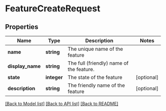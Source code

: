 # FeatureCreateRequest

## Properties
Name | Type | Description | Notes
------------ | ------------- | ------------- | -------------
**name** | **string** | The unique name of the feature | 
**display_name** | **string** | The full (friendly) name of the feature. | 
**state** | **integer** | The state of the feature | [optional] 
**description** | **string** | The friendly name of the feature | [optional] 

[[Back to Model list]](../README.md#documentation-for-models) [[Back to API list]](../README.md#documentation-for-api-endpoints) [[Back to README]](../README.md)

